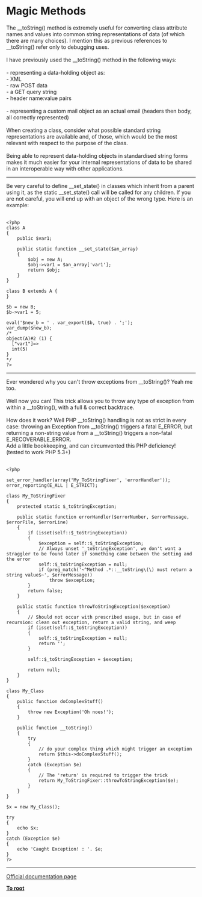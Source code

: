 # Magic Methods



The __toString() method is extremely useful for converting class attribute names and values into common string representations of data (of which there are many choices). I mention this as previous references to __toString() refer only to debugging uses.<br><br>I have previously used the __toString() method in the following ways:<br><br> - representing a data-holding object as:<br>   - XML<br>   - raw POST data<br>   - a GET query string<br>   - header name:value pairs<br><br> - representing a custom mail object as an actual email (headers then body, all correctly represented)<br><br>When creating a class, consider what possible standard string representations are available and, of those, which would be the most relevant with respect to the purpose of the class.<br><br>Being able to represent data-holding objects in standardised string forms makes it much easier for your internal representations of data to be shared in an interoperable way with other applications.  

---

Be very careful to define __set_state() in classes which inherit from a parent using it, as the static __set_state() call will be called for any children.  If you are not careful, you will end up with an object of the wrong type.  Here is an example:<br><br>

```
<?php
class A
{
    public $var1; 

    public static function __set_state($an_array)
    {
        $obj = new A;
        $obj->var1 = $an_array['var1'];  
        return $obj;
    }
}

class B extends A {
}

$b = new B;
$b->var1 = 5;

eval('$new_b = ' . var_export($b, true) . ';'); 
var_dump($new_b);
/*
object(A)#2 (1) {
  ["var1"]=>
  int(5)
}
*/
?>
```
  

---

Ever wondered why you can&apos;t throw exceptions from __toString()? Yeah me too. <br><br>Well now you can! This trick allows you to throw any type of exception from within a __toString(), with a full &amp; correct backtrace.<br><br>How does it work? Well PHP __toString() handling is not as strict in every case: throwing an Exception from __toString() triggers a fatal E_ERROR, but returning a non-string value from a __toString() triggers a non-fatal E_RECOVERABLE_ERROR. <br>Add a little bookkeeping, and can circumvented this PHP deficiency!<br>(tested to work PHP 5.3+)<br><br>

```
<?php

set_error_handler(array('My_ToStringFixer', 'errorHandler'));
error_reporting(E_ALL | E_STRICT);

class My_ToStringFixer
{
    protected static $_toStringException;

    public static function errorHandler($errorNumber, $errorMessage, $errorFile, $errorLine)
    {
        if (isset(self::$_toStringException))
        {
            $exception = self::$_toStringException;
            // Always unset '_toStringException', we don't want a straggler to be found later if something came between the setting and the error
            self::$_toStringException = null;
            if (preg_match('~^Method .*::__toString\(\) must return a string value$~', $errorMessage))
                throw $exception;
        }
        return false;
    }
    
    public static function throwToStringException($exception)
    {
        // Should not occur with prescribed usage, but in case of recursion: clean out exception, return a valid string, and weep
        if (isset(self::$_toStringException))
        {
            self::$_toStringException = null;
            return '';
        }

        self::$_toStringException = $exception;

        return null;
    }
}

class My_Class
{
    public function doComplexStuff()
    {
        throw new Exception('Oh noes!');
    }

    public function __toString()
    {
        try
        {
            // do your complex thing which might trigger an exception
            return $this->doComplexStuff();
        }
        catch (Exception $e)
        {
            // The 'return' is required to trigger the trick
            return My_ToStringFixer::throwToStringException($e);
        }
    }
}

$x = new My_Class();

try
{
    echo $x;
}
catch (Exception $e)
{
    echo 'Caught Exception! : '. $e;
}
?>
```
  

---

[Official documentation page](https://www.php.net/manual/en/language.oop5.magic.php)

**[To root](/README.md)**